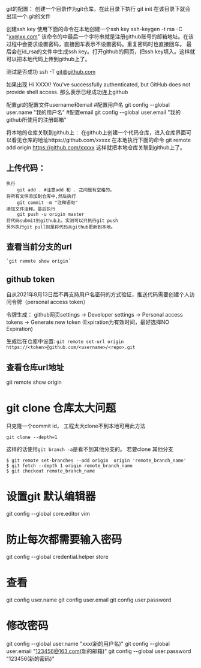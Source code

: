 git的配置：
	创建一个目录作为git仓库，在此目录下执行
		git init
	在该目录下就会出现一个.git的文件

创建ssh key
	使用下面的命令在本地创建一个ssh key
		 ssh-keygen -t rsa -C "xx@xx.com"
	该命令的中最后一个字符串就是注册github账号的邮箱地址。在该过程中会要求设置密码，直接回车表示不设置密码。重复密码时也直接回车。
	最后会在id_rsa的文件中生成ssh key。打开github的网页，把ssh key填入。这样就可以把本地代码上传到github上了。

测试是否成功
ssh -T git@github.com

如果出现
Hi XXXX! You've successfully authenticated, but GitHub does not provide shell access.
那么表示已经成功连上github

配置git的配置文件username和email
#配置用户名
git config --global user.name "我的用户名"
#配置email
git config --global user.email "我的github所使用的注册邮箱"


将本地的仓库关联到github上：
	在github上创建一个代码仓库，进入仓库界面可以看见仓库的地址https://github.com/xxxxx
	在本地执行下面的命令
		git remote add origin https://github.com/xxxxx
	这样就把本地仓库关联到github上了。
	

## 上传代码：
	执行
		git add . #注意add 和 . 之间是有空格的。
	将所有文件添加到仓库中,然后执行
		git commit -m "注释语句"
	添加文件注释。最后执行
		git push -u origin master
	将代码submit到github上。实测可以只执行git push
	另外执行git pull则是将代码从github更新到本地。

## 查看当前分支的url
	`git remote show origin`

## github token
自从2021年8月13日后不再支持用户名密码的方式验证，推送代码需要创建个人访问令牌（personal access token）

令牌生成： github网页settings -> Developer settings -> Personal access tokens -> Generate new token
(Expiration为有效时间，最好选择NO Expiration)

生成后在仓库中设置:
`git remote set-url origin https://<token>@github.com/<username>/<repo>.git`

## 查看仓库url地址
git remote show origin

# git clone 仓库太大问题
只克隆一个commit id， 工程太大clone不到本地可用此方法
```
git clone --depth=1
```
这样的话使用`git branch -a`是看不到其他分支的。
若要clone 其他分支
```
$ git remote set-branches --add origin  origin 'remote_branch_name'
$ git fetch --depth 1 origin remote_branch_name
$ git checkout remote_branch_name
```

# 设置git 默认编辑器
git config --global core.editor vim


# 防止每次都需要输入密码
git config --global credential.helper store


# 查看

git config user.name
git config user.email
git config user.password


# 修改密码

git config --global user.name "xxx(新的用户名)"
git config --global user.email "123456@163.com(新的邮箱)"
git config --global user.password "123456(新的密码)"
